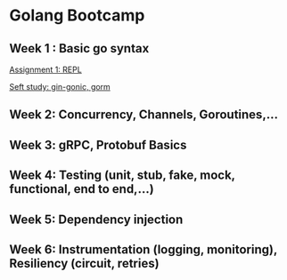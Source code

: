 # Golang Bootcamp
## Week 1 : Basic go syntax

[ Assignment 1: REPL](https://github.com/nduyhai/grabvn-golang-bootcamp/tree/ass-1-repl)

[ Seft study: gin-gonic, gorm](https://github.com/nduyhai/grabvn-golang-bootcamp/tree/week_1)


## Week 2: Concurrency, Channels, Goroutines,...


## Week 3: gRPC, Protobuf Basics


## Week 4: Testing (unit, stub, fake, mock, functional, end to end,...)


## Week 5: Dependency injection


## Week 6: Instrumentation (logging, monitoring), Resiliency (circuit, retries)
